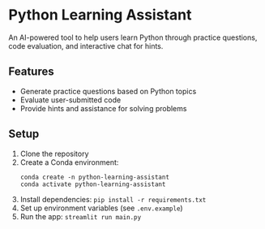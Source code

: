 # Python Learning Assistant

An AI-powered tool to help users learn Python through practice questions, code evaluation, and interactive chat for hints.

## Features

- Generate practice questions based on Python topics
- Evaluate user-submitted code
- Provide hints and assistance for solving problems

## Setup

1. Clone the repository
2. Create a Conda environment:
   ```
   conda create -n python-learning-assistant
   conda activate python-learning-assistant
   ```
3. Install dependencies: `pip install -r requirements.txt`
4. Set up environment variables (see `.env.example`)
5. Run the app: `streamlit run main.py`
